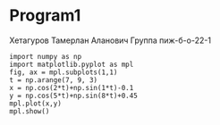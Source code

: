 # Program1

Хетагуров Тамерлан Аланович
Группа пиж-б-о-22-1
```
import numpy as np
import matplotlib.pyplot as mpl
fig, ax = mpl.subplots(1,1)
t = np.arange(7, 9, 3)
x = np.cos(2*t)+np.sin(1*t)-0.1
y = np.cos(5*t)+np.sin(8*t)+0.45
mpl.plot(x,y)
mpl.show()
```
